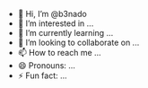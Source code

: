 - 👋 Hi, I’m @b3nado
- 👀 I’m interested in ...
- 🌱 I’m currently learning ...
- 💞️ I’m looking to collaborate on ...
- 📫 How to reach me ...
- 😄 Pronouns: ...
- ⚡ Fun fact: ...

<!---
b3nado/b3nado is a ✨ special ✨ repository because its `README.md` (this file) appears on your GitHub profile.
You can click the Preview link to take a look at your changes.
--->

